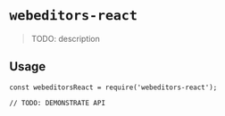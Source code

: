 # `webeditors-react`

> TODO: description

## Usage

```
const webeditorsReact = require('webeditors-react');

// TODO: DEMONSTRATE API
```
